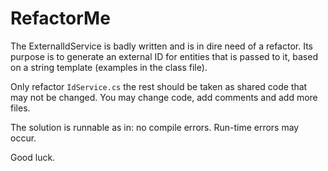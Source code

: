 # RefactorMe

The ExternalIdService is badly written and is in dire need of a refactor.
Its purpose is to generate an external ID for entities that is passed to it, based on a string template (examples in the class file).

Only refactor `IdService.cs` the rest should be taken as shared code that may not be changed.
You may change code, add comments and add more files.

The solution is runnable as in: no compile errors. Run-time errors may occur.

Good luck.
